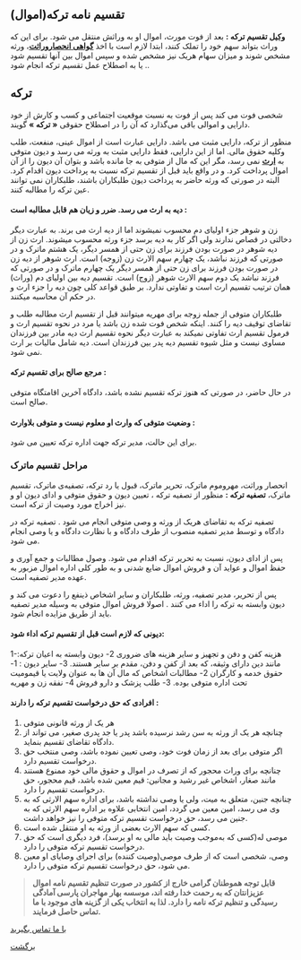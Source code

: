 ## تقسیم نامه ترکه(اموال)

__[وکیل](page.php?id=vakil) تقسیم ترکه :__ بعد از فوت مورث، اموال او به وراثش منتقل می شود. برای این که وراث بتواند سهم خود را تملک کنند، ابتدا لازم است با اخذ __[گواهی انحصاروراثت](page.php?id=enhesar_verasat)__، ورثه مشخص شوند و میزان سهام هریک نیز مشخص شده و سپس اموال بین آنها تقسیم شود . یا به اصطلاح عمل تقسیم ترکه انجام شود.

## ترکه
شخصی فوت می کند پس از فوت به نسبت موقعیت اجتماعی و کسب و کارش از خود دارایی و اموالی باقی می‌گذارد که آن را در اصطلاح حقوقی **« ترکه »** گویند.

منظور از ترکه، دارایی مثبت می باشد. دارایی عبارت است از اموال عینی، منفعت، طلب وکلیه حقوق مالی. اما از این دارایی، فقط دارایی مثبت به ورثه می رسد و دیون متوفی به **[ارث](page.php?id=ers2)** نمی رسد، مگر این که مال از متوفی به جا مانده باشد و بتوان آن دیون را از آن اموال پرداخت کرد. و در واقع باید قبل از تقسیم ترکه نسبت به پرداخت دیون اقدام کرد. البته در صورتی که ورثه حاضر به پرداخت دیون طلبکاران باشند، طلبکاران نمی توانند عین ترکه را مطالبه کنند.

#### دیه به ارث می رسد. ضرر و زیان هم قابل مطالبه است :
زن و شوهر جزء اولیای دم محسوب نمیشوند اما از دیه ارث می برند. به عبارت دیگر دخالتی در قصاص ندارند ولی اگر کار به دیه برسد جزء ورثه محسوب میشوند. ارث زن از دیه شوهر در صورت بودن فرزند برای زن حتی از همسر دیگر، یک هشتم ماترک و در صورتی که فرزند نباشد، یک چهارم سهم الارث زن (زوجه) است. ارث شوهر از دیه زن در صورت بودن فرزند برای زن حتی از همسر دیگر یک چهارم ماترک و در صورتی که فرزند نباشد یک دوم سهم الارث شوهر (زوج) است. تقسیم دیه بین اولیای دم (وراث) همان ترتیب تقسیم ارث است و تفاوتی ندارد. بر طبق قواعد کلی چون دیه را جزء ارث و در حکم آن محاسبه میکنند.

طلبکاران متوفی از جمله زوجه برای مهریه میتوانند قبل از تقسیم ارث مطالبه طلب و تقاضای توقیف دیه را کنند. اینکه شخص فوت شده زن باشد یا مرد در نحوه تقسیم ارث و فرمول تقسیم ارث تفاوتی نمیکند به عبارت دیگر نحوه تقسیم ارث دیه مادر بین فرزندان مساوی نیست و مثل شیوه تقسیم دیه پدر بین فرزندان است. دیه شامل مالیات بر ارث نمی شود.

#### مرجع صالح برای تقسیم ترکه :
در حال حاضر، در صورتی که هنوز ترکه تقسیم نشده باشد، دادگاه آخرین اقامتگاه متوفی صالح است.

#### وضعیت متوفی که وارث او معلوم نیست و متوفی بلاوارث :
برای این حالت، مدیر ترکه جهت اداره ترکه تعیین می شود.

### مراحل تقسیم ماترک
انحصار وراثت، مهروموم ما‌ترک، تحریر ماترک، قبول یا رد ترکه، تصفیه‌ی ماترک، تقسیم ماترک،
__تصفیه ترکه :__ منظور از تصفیه ترکه ، تعیین دیون و حقوق متوفی و ادای دیون او و نیز اخراج مورد وصیت از ترکه است.

تصفیه ترکه به تقاضای هریک از ورثه و وصی متوفی انجام می شود . تصفیه ترکه در دادگاه و توسط مدیر تصفیه منصوب از طرف دادگاه و با نظارت دادگاه و یا وصی انجام می شود.

پس از ادای دیون، نسبت به تحریر ترکه اقدام می شود. وصول مطالبات و جمع آوری و حفظ اموال و عواید آن و فروش اموال ضایع شدنی و به طور کلی اداره اموال مزبور به عهده مدیر تصفیه است.

پس از تحریر، مدیر تصفیه، ورثه، طلبکاران و سایر اشخاص ذینفع را دعوت می کند و دیون وابسته به ترکه را اداء می کنند . اصولا فروش اموال متوفی به وسیله مدیر تصفیه باید از طریق مزایده انجام شود.

#### دیونی که لازم است قبل از تقسیم ترکه اداء شود:

1-هزینه کفن و دفن و تجهیز و سایر هزینه های ضروری
2- دیون وابسته به اعیان ترکه: مانند دین دارای وثیقه، که بعد از کفن و دفن، مقدم بر سایر هستند.
3- سایر دیون :
	1- حقوق خدمه و کارگران
    2- مطالبات اشخاص که مال آن ها به عنوان ولایت یا قیمومیت تحت اداره متوفی بوده.
    3- طلب پزشک و دارو فروش
    4- نفقه زن و مهریه

#### افرادی که حق درخواست تقسیم ترکه را دارند :
1. هر یک از ورثه قانونی متوفی
2. چنانچه هر یک از ورثه به سن رشد نرسیده باشد پدر یا جد پدری صغیر، می تواند از دادگاه تقاضای تقسیم بنماید.
3. اگر متوفی برای بعد از زمان فوت خود، وصی تعیین نموده باشد، وصی منتخب حق درخواست تقسیم دارد.
4. چنانچه برای وراث محجور که از تصرف در اموال و حقوق مالی خود ممنوع هستند مانند صغار، اشخاص غیر رشید و مجانین: قیم معین شده باشد، قیم محجور، حق درخواست تقسیم را دارد.
5. چنانچه جنین، متعلق به میت، ولی یا وصی نداشته باشد، برای اداره سهم الارثی  که به وی می رسد، امین معین می گردد، امین انتخابی علاوه بر اداره سهم الارثی که به جنین می رسد، حق درخواست تقسیم ترکه متوفی را نیز خواهد داشت.
6. کسی که سهم الارث بعضی از ورثه به او منتقل شده است.
7. موصی له(کسی که به‌موجب وصیت باید مالی به ‌او برسد)، فرد دیگری است که حق درخواست تقسیم ترکه متوفی را دارد.
8. وصی، شخصی است که از طرف موصی(وصیت کننده) برای اجرای وصایای او معین می شود، حق درخواست تقسیم ترکه متوفی را دارد.

> **قابل توجه هموطنان گرامی خارج از کشور در صورت تنظیم تقسیم نامه اموال عزیزانتان که به رحمت خدا رفته اند، موسسه بهار مهاجران پارسی آمادگی رسیدگی و  تنظیم ترکه نامه را دارد. لذا به انتخاب یکی از گزینه های موجود با ما تماس حاصل فرمایند.**

[با ما تماس بگیرید](#sect5)

<a href="#" onclick="window.history.back()">برگشت</a>